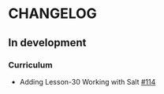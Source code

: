 # CHANGELOG

## In development

### Curriculum

- Adding Lesson-30 Working with Salt [#114](https://github.com/nre-learning/antidote/pull/114)
